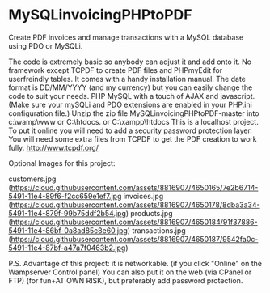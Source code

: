 MySQLinvoicingPHPtoPDF
======================

Create PDF invoices and manage transactions with a MySQL database using PDO or MySQLi.


The code is extremely basic so anybody can adjust it and add onto it. 
No framework except TCPDF to create PDF files and PHPmyEdit for userfreindly tables.
It comes with a handy installation manual.
The date format is DD/MM/YYYY (and my currency) but you can easily change the code to suit your needs. 
PHP MySQL with a touch of AJAX and javascript. 
(Make sure your mySQLi and PDO extensions are enabled in your PHP.ini configuration file.)
Unzip the zip file MySQLinvoicingPHPtoPDF-master into c:\wamp\www or C:\htdocs. or C:\xampp\htdocs
This is a localhost project. To put it online you will need to add a security password protection layer.
You will need some extra files from TCPDF to get the PDF creation to work fully. http://www.tcpdf.org/

Optional Images for this project:

customers.jpg (https://cloud.githubusercontent.com/assets/8816907/4650165/7e2b6714-5491-11e4-89f6-f2cc659e1ef7.jpg
invoices.jpg (https://cloud.githubusercontent.com/assets/8816907/4650178/8dba3a34-5491-11e4-879f-99b75ddf2b54.jpg)
products.jpg (https://cloud.githubusercontent.com/assets/8816907/4650184/91f37886-5491-11e4-86bf-0a8ad85c8e60.jpg)
transactions.jpg (https://cloud.githubusercontent.com/assets/8816907/4650187/9542fa0c-5491-11e4-87bf-a47a7f0463b2.jpg)


P.S. Advantage of this project: it is networkable. (if you click "Online" on the Wampserver Control panel)
You can also put it on the web (via CPanel or FTP) (for fun+AT OWN RISK), but preferably add password protection.
